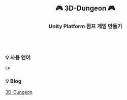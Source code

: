 <br/>

## <p align="center"> 🎮  3D-Dungeon 🎮

### <p align="center"> Unity Platform 점프 게임 만들기 </p> 

<br/>
<br/>

### :bulb: 사용 언어
```
C#
```

### :bulb: Blog  
[3D-Dungeon](https://jeongeunji1127.tistory.com/52)

